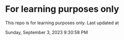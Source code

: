 # For learning purposes only
This repo is for learning purposes only.
Last updated at

Sunday, September 3, 2023 9:30:58 PM

